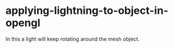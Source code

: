 # applying-lightning-to-object-in-opengl
In this a light will keep rotating around the mesh object.
